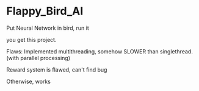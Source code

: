 # Flappy_Bird_AI
Put Neural Network in bird, run it

you get this project.

Flaws:
Implemented multithreading, somehow SLOWER than singlethread. (with parallel processing)

Reward system is flawed, can't find bug

Otherwise, works
